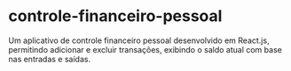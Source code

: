 # controle-financeiro-pessoal
Um aplicativo de controle financeiro pessoal desenvolvido em React.js, permitindo adicionar e excluir transações, exibindo o saldo atual com base nas entradas e saídas.
